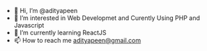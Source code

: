 - 👋 Hi, I’m @adityapeen
- 👀 I’m interested in Web Developmet and Curently Using PHP and Javascript
- 🌱 I’m currently learning ReactJS
- 📫 How to reach me adityapeen@gmail.com

<!---
adityapeen/adityapeen is a ✨ special ✨ repository because its `README.md` (this file) appears on your GitHub profile.
You can click the Preview link to take a look at your changes.
--->
